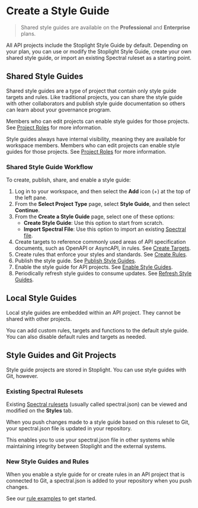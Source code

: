 # Create a Style Guide

<!-- theme: info -->
>Shared style guides are available on the **Professional** and **Enterprise** plans.   

All API projects include the Stoplight Style Guide by default. Depending on your plan, you can use or modify the Stoplight Style Guide, create your own shared style guide, or import an existing Spectral ruleset as a starting point. 

## Shared Style Guides
Shared style guides are a type of project that contain only style guide targets and rules. Like traditional projects, you can share the style guide with other collaborators and publish style guide documentation so others can learn about your governance program. 

Members who can edit projects can enable style guides for those projects. See [Project Roles](../2.-workspaces/l.project-roles.md#project-roles) for more information. 

Style guides always have internal visibility, meaning they are available for workspace members. Members who can edit projects can enable style guides for those projects. See [Project Roles](../2.-workspaces/l.project-roles.md#project-roles) for more information. 

### Shared Style Guide Workflow

To create, publish, share, and enable a style guide:

1. Log in to your workspace, and then select the **Add** icon (+) at the top of the left pane.
2. From the **Select Project Type** page, select **Style Guide**, and then select **Continue**.
3. From the **Create a Style Guide** page, select one of these options:
    - **Create Style Guide**: Use this option to start from scratch.
    - **Import Spectral File**: Use this option to import an existing [Spectral file](https://meta.stoplight.io/docs/spectral/ZG9jOjI1MTg5-custom-rulesets).
4. Create targets to reference commonly used areas of API specification documents, such as OpenAPI or AsyncAPI, in rules. See [Create Targets](b-create-targets.md).
5. Create rules that enforce your styles and standards. See [Create Rules](c-create-rules.md).
6. Publish the style guide. See [Publish Style Guides](e.publish-style-guide.md).
7. Enable the style guide for API projects. See [Enable Style Guides](d-enable-style-guide.md).
8. Periodically refresh style guides to consume updates. See [Refresh Style Guides](f.refresh-style-guide.md).

## Local Style Guides

Local style guides are embedded within an API project. They cannot be shared with other projects. 

You can add custom rules, targets and functions to the default style guide. You can also disable default rules and targets as needed.

## Style Guides and Git Projects

Style guide projects are stored in Stoplight. You can use style guides with Git, however.

### Existing Spectral Rulesets

Existing [Spectral rulesets](https://meta.stoplight.io/docs/spectral/ZG9jOjYyMDc0NA-rulesets) (usually called spectral.json) can be viewed and modified on the **Styles** tab. 

When you push changes made to a style guide based on this ruleset to Git, your spectral.json file is updated in your repository.  

This enables you to use your spectral.json file in other systems while maintaining integrity between Stoplight and the external systems.

### New Style Guides and Rules

When you enable a style guide for or create rules in an API project that is connected to Git, a spectral.json is added to your repository when you push changes. 

See our [rule examples](g-rule-examples.md) to get started.



